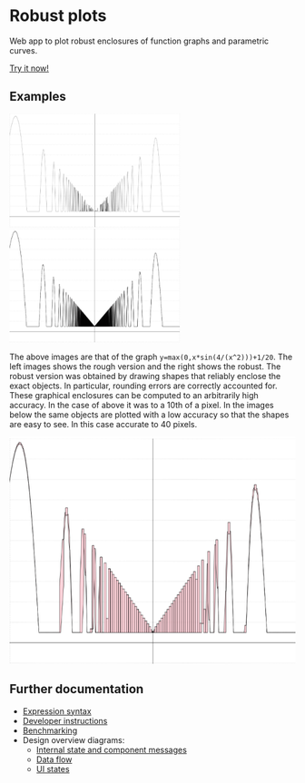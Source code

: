 # Robust plots

Web app to plot robust enclosures of function graphs and parametric curves.

[Try it now!](https://michalkonecny.github.io/robust-plots/live)

## Examples

<div>
<img src="./docs/screenshots/maxsininv-roughPlot.png" height="200" width="300">
<img src="./docs/screenshots/maxsininv-robustPlot-0.1.png" height="200" width="300">
</div>

The above images are that of the graph `y=max(0,x*sin(4/(x^2)))+1/20`. The left
images shows the rough version and the right shows the robust. The robust
version was obtained by drawing shapes that reliably enclose the exact objects.
In particular, rounding errors are correctly accounted for. These graphical
enclosures can be computed to an arbitrarily high accuracy. In the case of above
it was to a 10th of a pixel. In the images below the same objects are plotted
with a low accuracy so that the shapes are easy to see. In this case accurate to
40 pixels.

<img src="./docs/screenshots/maxsininv-robustPlot-10.png" height="400" width="600">

## Further documentation

- [Expression syntax](docs/syntax.md)
- [Developer instructions](docs/dev.md)
- [Benchmarking](docs/benchmark.md)
- Design overview diagrams:
  - [Internal state and component messages](https://drive.google.com/file/d/13J6XdY_bSFnk4_agCbaF5heJJpYJb5nI/view?usp=sharing)
  - [Data flow](https://drive.google.com/file/d/1jMKaTzwTjlZVNtuYDbEFOlKuLuhaBCNn/view?usp=sharing)
  - [UI states](https://drive.google.com/file/d/1TQAOJ9z4zPL4hxErC9RD7v0HPtfWOAvG/view?usp=sharing)
